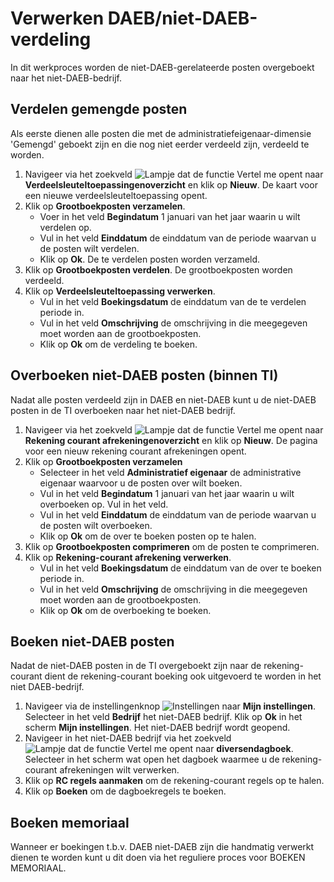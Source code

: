 # Verwerken DAEB/niet-DAEB-verdeling

In dit werkproces worden de niet-DAEB-gerelateerde posten overgeboekt naar het niet-DAEB-bedrijf.

## Verdelen gemengde posten

Als eerste dienen alle posten die met de administratiefeigenaar-dimensie 'Gemengd' geboekt zijn en die nog niet eerder verdeeld zijn, verdeeld te worden. 

1. Navigeer via het zoekveld ![Lampje dat de functie Vertel me opent](https://docs.microsoft.com/nl-NL/dynamics365/business-central/media/ui-search/search_small.png "Vertel me wat u wilt doen") naar **Verdeelsleuteltoepassingenoverzicht** en klik op **Nieuw**. De kaart voor een nieuwe verdeelsleuteltoepassing opent.
2. Klik op **Grootboekposten verzamelen**. 
	- Voer in het veld **Begindatum** 1 januari van het jaar waarin u wilt verdelen op.
	- Vul in het veld **Einddatum** de einddatum van de periode waarvan u de posten wilt verdelen. 
	- Klik op **Ok**. De te verdelen posten worden verzameld. 
3. Klik op **Grootboekposten verdelen**. De grootboekposten worden verdeeld. 
4. Klik op **Verdeelsleuteltoepassing verwerken**. 
	- Vul in het veld **Boekingsdatum** de einddatum van de te verdelen periode in. 
	- Vul in het veld **Omschrijving** de omschrijving in die meegegeven moet worden aan de grootboekposten. 
	- Klik op **Ok** om de verdeling te boeken. 

## Overboeken niet-DAEB posten (binnen TI)

Nadat alle posten verdeeld zijn in DAEB en niet-DAEB kunt u de niet-DAEB posten in de TI overboeken naar het niet-DAEB bedrijf. 

1. Navigeer via het zoekveld ![Lampje dat de functie Vertel me opent](https://docs.microsoft.com/nl-NL/dynamics365/business-central/media/ui-search/search_small.png "Vertel me wat u wilt doen") naar **Rekening courant afrekeningenoverzicht** en klik op **Nieuw**. De pagina voor een nieuw rekening courant afrekeningen opent.
2. Klik op **Grootboekposten verzamelen**
	- Selecteer in het veld **Administratief eigenaar** de administrative eigenaar waarvoor u de posten over wilt boeken. 	
	- Vul in het veld **Begindatum** 1 januari van het jaar waarin u wilt overboeken op. Vul in het veld.
	- Vul in het veld **Einddatum** de einddatum van de periode waarvan u de posten wilt overboeken. 
	- Klik op **Ok** om de over te boeken posten op te halen. 
3. Klik op **Grootboekposten comprimeren** om de posten te comprimeren. 
4. Klik op **Rekening-courant afrekening verwerken**. 
	- Vul in het veld **Boekingsdatum** de einddatum van de over te boeken periode in. 
	- Vul in het veld **Omschrijving** de omschrijving in die meegegeven moet worden aan de grootboekposten. 
	- Klik op **Ok** om de overboeking te boeken. 

## Boeken niet-DAEB posten

Nadat de niet-DAEB posten in de TI overgeboekt zijn naar de rekening-courant dient de rekening-courant boeking ook uitgevoerd te worden in het niet DAEB-bedrijf. 

1. Navigeer via de instellingenknop ![Instellingen](https://docs.microsoft.com/nl-NL/dynamics365/business-central/media/ui-experience/settings_icon_small.png) naar **Mijn instellingen**. Selecteer in het veld **Bedrijf** het niet-DAEB bedrijf. Klik op **Ok** in het scherm **Mijn instellingen**. Het niet-DAEB bedrijf wordt geopend. 
2. Navigeer in het niet-DAEB bedrijf via het zoekveld ![Lampje dat de functie Vertel me opent](https://docs.microsoft.com/nl-NL/dynamics365/business-central/media/ui-search/search_small.png "Vertel me wat u wilt doen") naar **diversendagboek**. Selecteer in het scherm wat open het dagboek waarmee u de rekening-courant afrekeningen wilt verwerken. 
3. Klik op **RC regels aanmaken** om de rekening-courant regels op te halen. 
4. Klik op **Boeken** om de dagboekregels te boeken. 

## Boeken memoriaal

Wanneer er boekingen t.b.v. DAEB niet-DAEB zijn die handmatig verwerkt dienen te worden kunt u dit doen via het reguliere proces voor BOEKEN MEMORIAAL. 
<!--stackedit_data:
eyJoaXN0b3J5IjpbOTkzODkzNzEyLDIwMTg2NTc3MDcsMTUwOT
M4NjAxM119
-->